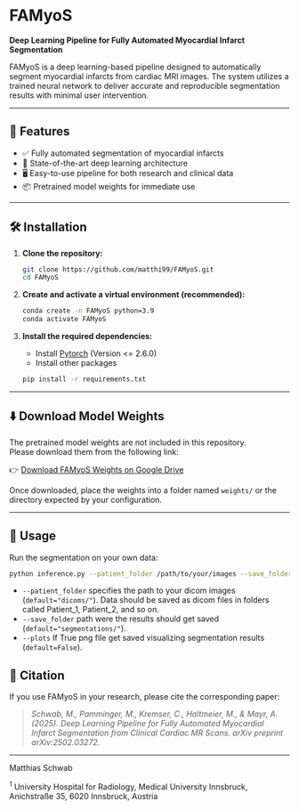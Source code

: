 # FAMyoS
**Deep Learning Pipeline for Fully Automated Myocardial Infarct Segmentation**

FAMyoS is a deep learning-based pipeline designed to automatically segment myocardial infarcts from cardiac MRI images. The system utilizes a trained neural network to deliver accurate and reproducible segmentation results with minimal user intervention.

---

## 🚀 Features

- ✅ Fully automated segmentation of myocardial infarcts  
- 🧠 State-of-the-art deep learning architecture  
- 🖥️ Easy-to-use pipeline for both research and clinical data  
- 📦 Pretrained model weights for immediate use

---

## 🛠 Installation

1. **Clone the repository:**

   ```bash
   git clone https://github.com/matthi99/FAMyoS.git
   cd FAMyoS
   ```

2. **Create and activate a virtual environment (recommended):**

   ```bash
   conda create -n FAMyoS python=3.9 
   conda activate FAMyoS
   ```

3. **Install the required dependencies:**
   - Install [Pytorch](https://pytorch.org/get-started/locally/) (Version <= 2.6.0)
   - Install other packages
   ```bash
   pip install -r requirements.txt
   ```

---

## ⬇️ Download Model Weights

The pretrained model weights are not included in this repository.  
Please download them from the following link:

👉 [Download FAMyoS Weights on Google Drive](https://drive.google.com/drive/folders/1_UiK4XLT5Kt7HkpfQOkafls_eshtad-d?usp=sharing)

Once downloaded, place the weights into a folder named `weights/` or the directory expected by your configuration.

---

## 🧪 Usage

Run the segmentation on your own data:

```bash
python inference.py --patient_folder /path/to/your/images --save_folder /path/to/save/results --plots True/False 
```
- `--patient_folder` specifies the path to your dicom images (`default="dicoms/"`). Data should be saved as dicom files in folders called Patient_1, Patient_2, and so on.
- `--save_folder` path were the results should get saved (`default="segmentations/"`).
- `--plots` If True png file get saved visualizing segmentation results (`default=False`). 


## 📖 Citation

If you use FAMyoS in your research, please cite the corresponding paper:

> _Schwab, M., Pamminger, M., Kremser, C., Haltmeier, M., & Mayr, A. (2025). Deep Learning Pipeline for Fully Automated Myocardial Infarct Segmentation from Clinical Cardiac MR Scans. arXiv preprint arXiv:2502.03272._

---

Matthias Schwab

<sup>1</sup> University Hospital for Radiology, Medical University Innsbruck, Anichstraße 35, 6020 Innsbruck, Austria
